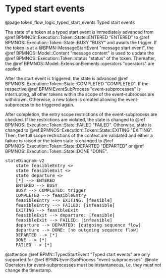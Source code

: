 # Typed start events
@page token_flow_logic_typed_start_events Typed start events

The state of a token at a typed start event is immediately advanced from @ref BPMNOS::Execution::Token::State::ENTERED "ENTERED" to @ref BPMNOS::Execution::Token::State::BUSY "BUSY" and awaits the trigger.
If the token is at a @BPMN::MessageStartEvent "message start event", the @ref BPMNOS::Model::Content "message content" is used to update the @ref BPMNOS::Execution::Token::status "status" of the token. Thereafter, the @ref BPMNOS::Model::ExtensionElements::operators "operators" are applied.

After the start event is triggered, the state is advanced @ref BPMNOS::Execution::Token::State::COMPLETED "COMPLETED".
If the respective @ref BPMN:EventSubProcess "event-subprocesses" is interrupting, all other tokens within the scope of the event-subrocess are withdrawn.
Otherwise, a new token is created allowing the event-subprocess to be triggered again.

After completion, the entry scope restrictions of the event-subprocess are checked.
If the restrictions are violated, the state is changed to @ref BPMNOS::Execution::Token::State::FAILED "FAILED".
Otherwise, state is changed to @ref BPMNOS::Execution::Token::State::EXITING "EXITING".
Then, the full scope restrictions of the context are validated and either a failure is raised or the token state is changed to @ref BPMNOS::Execution::Token::State::DEPARTED "DEPARTED" or @ref BPMNOS::Execution::Token::State::DONE "DONE".

<pre class="mermaid">
stateDiagram-v2
    state feasibleEntry <<choice>>
    state feasibleExit <<choice>>
    state departure <<choice>>
    [*] --> ENTERED
    ENTERED --> BUSY
    BUSY --> COMPLETED: trigger
    COMPLETED --> feasibleEntry
    feasibleEntry --> EXITING: [feasible]
    feasibleEntry --> FAILED: [infeasible]
    EXITING --> feasibleExit
    feasibleExit --> departure: [feasible]
    feasibleExit --> FAILED: [infeasible]
    departure --> DEPARTED: [outgoing sequence flow]
    departure --> DONE: [no outgoing sequence flow]
    DEPARTED --> [*]
    DONE --> [*]
    FAILED --> [*]
</pre>





@attention @ref BPMN::TypedStartEvent "Typed start events" are only supported for @ref BPMN:EventSubProcess "event-subprocesses". 
@note Operators for event-subprocesses must be instantaneous, i.e. they must not change the timestamp.
